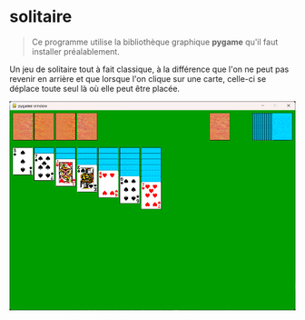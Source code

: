# solitaire

> Ce programme utilise la bibliothèque graphique **pygame** qu'il faut installer préalablement.

Un jeu de solitaire tout à fait classique, à la différence que l'on ne peut pas revenir en arrière et que lorsque l'on clique sur une carte, celle-ci se déplace toute seul là où elle peut être placée.

![alt text](https://github.com/Hyrhoo/solitaire/blob/main/img/Capture%20d’écran%202023-02-07%20224125.png)
